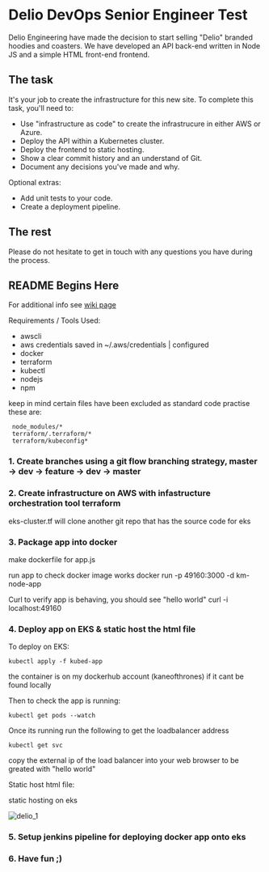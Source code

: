 # Delio DevOps Senior Engineer Test

Delio Engineering have made the decision to start selling "Delio" branded hoodies and coasters. We have developed an API back-end written in Node JS and a simple HTML front-end frontend. 

## The task

It's your job to create the infrastructure for this new site. To complete this task, you'll need to:

* Use "infrastructure as code" to create the infrastrucure in either AWS or Azure. 
* Deploy the API within a Kubernetes cluster.
* Deploy the frontend to static hosting.
* Show a clear commit history and an understand of Git.
* Document any decisions you've made and why.

Optional extras:

* Add unit tests to your code.
* Create a deployment pipeline.

## The rest

Please do not hesitate to get in touch with any questions you have during the process.

## README Begins Here 

For additional info see [wiki page](https://github.com/Kaneofthrones/devops-technical-test/wiki)

Requirements / Tools Used:

* awscli
* aws credentials saved in ~/.aws/credentials | configured
* docker
* terraform
* kubectl
* nodejs
* npm

keep in mind certain files have been excluded as standard code practise these are:

     node_modules/*
     terraform/.terraform/*
     terraform/kubeconfig*

### 1. Create branches using a git flow branching strategy, master -> dev -> feature -> dev -> master 

### 2. Create infrastructure on AWS with infastructure orchestration tool terraform

eks-cluster.tf will clone another git repo that has the source code for eks

### 3. Package app into docker

make dockerfile for app.js

run app to check docker image works
    docker run -p 49160:3000 -d km-node-app

Curl to verify app is behaving, you should see "hello world"
    curl -i localhost:49160 

### 4. Deploy app on EKS & static host the html file

To deploy on EKS:

    kubectl apply -f kubed-app

the container is on my dockerhub account (kaneofthrones) if it cant be found locally

Then to check the app is running:

    kubectl get pods --watch

Once its running run the following to get the loadbalancer address

    kubectl get svc

copy the external ip of the load balancer into your web browser to be greated with "hello world"



Static host html file:

 static hosting on eks

![delio_1](https://user-images.githubusercontent.com/30622959/140850493-c70b6428-ef48-40d8-b6f6-353e12becb02.png)


### 5. Setup jenkins pipeline for deploying docker app onto eks

### 6. Have fun ;)
